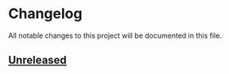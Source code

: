 # Changelog

All notable changes to this project will be documented in this file.

## [Unreleased]

[unreleased]: https://github.ibm.com/ReasoningInfra/expressive-reasoning-graph-store
